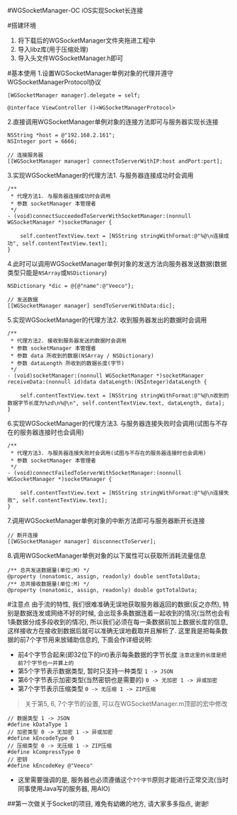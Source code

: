 #WGSocketManager-OC
iOS实现Socket长连接

#搭建环境
1. 将下载后的WGSocketManager文件夹拖进工程中
2. 导入libz库(用于压缩处理)
3. 导入头文件WGSocketManager.h即可

#基本使用
1.设置WGSocketManager单例对象的代理并遵守WGSocketManagerProtocol协议
```objc
[WGSocketManager manager].delegate = self;

@interface ViewController ()<WGSocketManagerProtocol>
```
2.直接调用WGSocketManager单例对象的连接方法即可与服务器实现长连接
```objc
NSString *host = @"192.168.2.161";
NSInteger port = 6666;
    
// 连接服务器
[[WGSocketManager manager] connectToServerWithIP:host andPort:port];
```
3.实现WGSocketManager的代理方法1. 与服务器连接成功时会调用
```objc
/**
 * 代理方法1. 与服务器连接成功时会调用
 * 参数 socketManager 本管理者
 */
- (void)connectSucceededToServerWithSocketManager:(nonnull WGSocketManager *)socketManager {

    self.contentTextView.text = [NSString stringWithFormat:@"%@\n连接成功", self.contentTextView.text];
}
```
4.此时可以调用WGSocketManager单例对象的发送方法向服务器发送数据(数据类型只能是`NSArray`或`NSDictionary`)
```objc
NSDictionary *dic = @{@"name":@"Veeco"};
    
// 发送数据
[[WGSocketManager manager] sendToServerWithData:dic];
```
5.实现WGSocketManager的代理方法2. 收到服务器发出的数据时会调用
```objc
/**
 * 代理方法2. 接收到服务器发送的数据时会调用
 * 参数 socketManager 本管理者
 * 参数 data 所收到的数据(NSArray / NSDictionary)
 * 参数 dataLength 所收到的数据长度(字节)
 */
- (void)socketManager:(nonnull WGSocketManager *)socketManager receiveData:(nonnull id)data dataLength:(NSInteger)dataLength {

    self.contentTextView.text = [NSString stringWithFormat:@"%@\n收到的数据字节长度为%zd\n%@\n", self.contentTextView.text, dataLength, data];
}
```
6.实现WGSocketManager的代理方法3. 与服务器连接失败时会调用(试图与不存在的服务器连接时也会调用)
```objc
/**
 * 代理方法3. 与服务器连接失败时会调用(试图与不存在的服务器连接时也会调用)
 * 参数 socketManager 本管理者
 */
- (void)connectFailedToServerWithSocketManager:(nonnull WGSocketManager *)socketManager {

    self.contentTextView.text = [NSString stringWithFormat:@"%@\n连接失败", self.contentTextView.text];
}
```
7.调用WGSocketManager单例对象的中断方法即可与服务器断开长连接
```objc
// 断开连接
[[WGSocketManager manager] disconnectToServer];
```
8.调用WGSocketManager单例对象的以下属性可以获取所消耗流量信息
```objc
/** 总共发送数据量(单位:M) */
@property (nonatomic, assign, readonly) double sentTotalData;
/** 总共接收数据量(单位:M) */
@property (nonatomic, assign, readonly) double gotTotalData;
```
#注意点
由于流的特性, 我们很难准确无误地获取服务器返回的数据(反之亦然), 特别是数据连发或网络不好的时候, 会出现多条数据连着一起收到的情况(当然也会有1条数据分成多段收到的情况), 所以我们必须在每一条数据前加上数据长度的信息, 这样接收方在接收到数据后就可以准确无误地截取并且解析了. 这里我是把每条数据的前7个字节用来放辅助信息的, 下面会作详细说明:
* 前4个字节合起来(即32位下的int)表示每条数据的字节长度 `注意这里的长度是把前7个字节也一并算上的`
* 第5个字节表示数据类型, 暂时只支持一种类型 `1 -> JSON`
* 第6个字节表示加密类型(当然密钥也是需要的) `0 -> 无加密 1 -> 异或加密`
* 第7个字节表示压缩类型 `0 -> 无压缩 1 -> ZIP压缩`

>关于第5, 6, 7个字节的设置, 可以在WGSocketManager.m顶部的宏中修改
```objc
// 数据类型 1 -> JSON
#define kDataType 1
// 加密类型 0 -> 无加密 1 -> 异或加密
#define kEncodeType 0
// 压缩类型 0 -> 无压缩 1 -> ZIP压缩
#define kCompressType 0
// 密钥
#define kEncodeKey @"Veeco"
```

* 这里需要强调的是, 服务器也必须遵循这个`7个字节`原则才能进行正常交流(当时同事使用Java写的服务器, 用AIO)

##第一次做关于Socket的项目, 难免有幼嫩的地方, 请大家多多指点, 谢谢!
